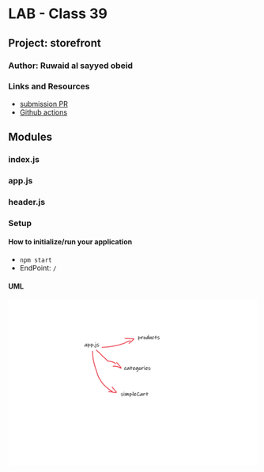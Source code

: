 # LAB - Class 39



## Project: storefront

### Author: Ruwaid al sayyed obeid

### Links and Resources

- [submission PR](https://github.com/ruwaid-401-advanced-javascript/storefront/pull/3)
- [Github actions](https://github.com/ruwaid-401-advanced-javascript/storefront/pull/3/checks)



## Modules
### index.js
### app.js
### header.js

### Setup

#### How to initialize/run your application 
* `npm start`
* EndPoint: `/` 

#### UML


![UML Diagram](./assets/lab-38.png)

